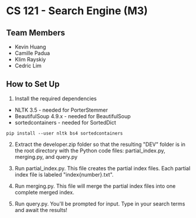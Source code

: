 # CS 121 - Search Engine (M3)
## Team Members
  - Kevin Huang  
  - Camille Padua  
  - Klim Rayskiy  
  - Cedric Lim  

## How to Set Up
1. Install the required dependencies
  - NLTK 3.5 - needed for PorterStemmer
  - BeautifulSoup 4.9.x - needed for BeautifulSoup
  - sortedcontainers - needed for SortedDict

```
pip install --user nltk bs4 sortedcontainers
```

2. Extract the developer.zip folder so that the resulting "DEV" folder
is in the root directory with the Python code files: 
partial\_index.py, merging.py, and query.py 

3. Run partial\_index.py. This file creates the partial index files.
Each partial index file is labeled "index\{number\}.txt".

4. Run merging.py. This file will merge the partial index files into 
one complete merged index.

5. Run query.py. You'll be prompted for input. Type in your search terms
and await the results!
